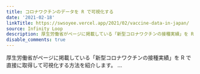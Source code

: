 ```yaml
---
title: コロナワクチンのデータを R で可視化する
date: '2021-02-18'
linkTitle: https://swsoyee.vercel.app/2021/02/vaccine-data-in-japan/
source: Infinity Loop
description: 厚生労働省がページに掲載している「新型コロナワクチンの接種実績」を R で直接に取得して可視化する方法を紹介します。 ...
disable_comments: true
---
```

厚生労働省がページに掲載している「新型コロナワクチンの接種実績」を R で直接に取得して可視化する方法を紹介します。 ...